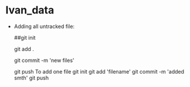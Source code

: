 # Ivan_data

* Adding all untracked file: 

  ##git init
  
  git add .
  
  git commit -m 'new files'
  
  git push
To add one file
  git init
  git add 'filename'
  git commit -m 'added smth'
  git push   
